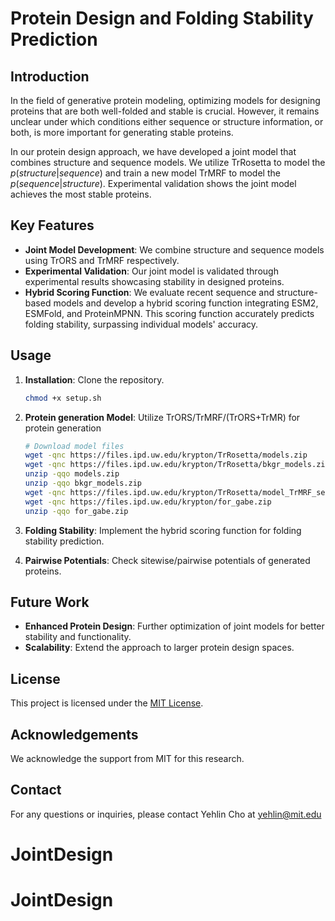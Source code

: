 # Protein Design and Folding Stability Prediction

## Introduction

In the field of generative protein modeling, optimizing models for designing proteins that are both well-folded and stable is crucial. However, it remains unclear under which conditions either sequence or structure information, or both, is more important for generating stable proteins.

In our protein design approach, we have developed a joint model that combines structure and sequence models. We utilize TrRosetta to model the $p(structure|sequence)$ and train a new model TrMRF to model the $p(sequence|structure)$. Experimental validation shows the joint model achieves the most stable proteins.

## Key Features

- **Joint Model Development**: We combine structure and sequence models using TrORS and TrMRF respectively.
- **Experimental Validation**: Our joint model is validated through experimental results showcasing stability in designed proteins.
- **Hybrid Scoring Function**: We evaluate recent sequence and structure-based models and develop a hybrid scoring function integrating ESM2, ESMFold, and ProteinMPNN. This scoring function accurately predicts folding stability, surpassing individual models' accuracy.

  
## Usage
1. **Installation**: Clone the repository.
    ```bash
    chmod +x setup.sh
    ```

2. **Protein generation Model**: Utilize TrORS/TrMRF/(TrORS+TrMR) for protein generation
   ```bash
   # Download model files
   wget -qnc https://files.ipd.uw.edu/krypton/TrRosetta/models.zip
   wget -qnc https://files.ipd.uw.edu/krypton/TrRosetta/bkgr_models.zip
   unzip -qqo models.zip
   unzip -qqo bkgr_models.zip
   wget -qnc https://files.ipd.uw.edu/krypton/TrRosetta/model_TrMRF_seqid_retrain_5blocks.npy
   wget -qnc https://files.ipd.uw.edu/krypton/for_gabe.zip
   unzip -qqo for_gabe.zip
   ```
3. **Folding Stability**: Implement the hybrid scoring function for folding stability prediction.
4. **Pairwise Potentials**: Check sitewise/pairwise potentials of generated proteins.

## Future Work

- **Enhanced Protein Design**: Further optimization of joint models for better stability and functionality.
- **Scalability**: Extend the approach to larger protein design spaces.


## License

This project is licensed under the [MIT License](LICENSE).

## Acknowledgements

We acknowledge the support from MIT for this research.

## Contact

For any questions or inquiries, please contact Yehlin Cho at yehlin@mit.edu

# JointDesign
# JointDesign

